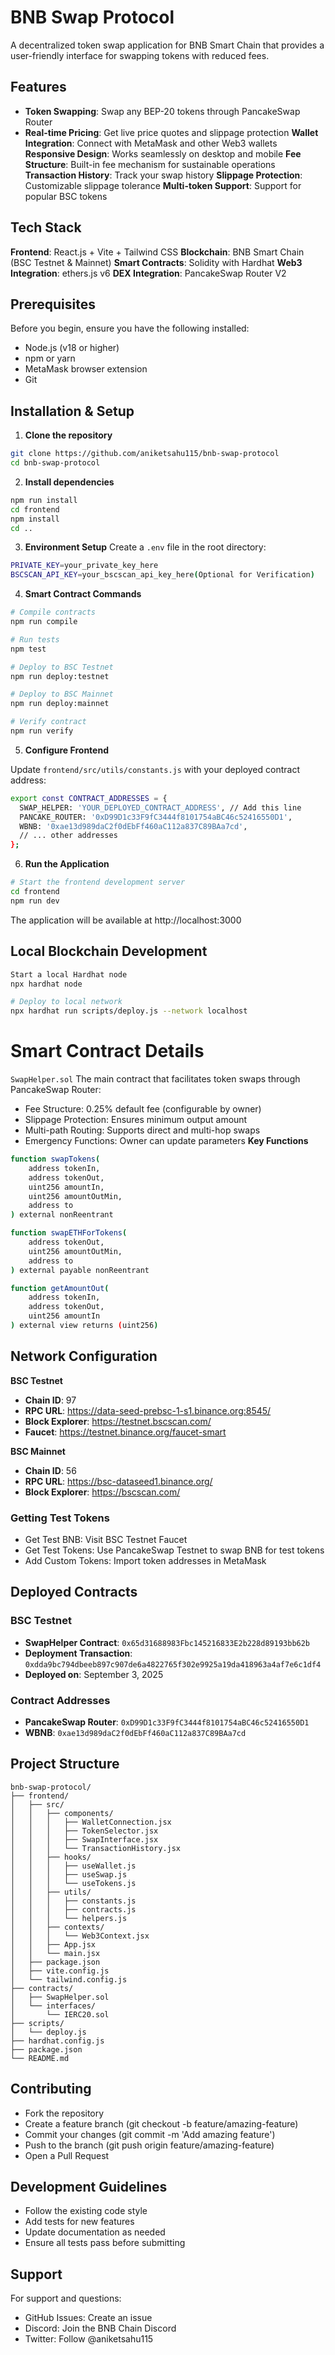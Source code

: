 # BNB Swap Protocol

A decentralized token swap application for BNB Smart Chain that provides a user-friendly interface for swapping tokens with reduced fees.

## Features

- **Token Swapping**: Swap any BEP-20 tokens through PancakeSwap Router
- **Real-time Pricing**: Get live price quotes and slippage protection
**Wallet Integration**: Connect with MetaMask and other Web3 wallets
**Responsive Design**: Works seamlessly on desktop and mobile
**Fee Structure**: Built-in fee mechanism for sustainable operations
**Transaction History**: Track your swap history
**Slippage Protection**: Customizable slippage tolerance
**Multi-token Support**: Support for popular BSC tokens

## Tech Stack

**Frontend**: React.js + Vite + Tailwind CSS
**Blockchain**: BNB Smart Chain (BSC Testnet & Mainnet)
**Smart Contracts**: Solidity with Hardhat
**Web3 Integration**: ethers.js v6
**DEX Integration**: PancakeSwap Router V2

## Prerequisites

Before you begin, ensure you have the following installed:
- Node.js (v18 or higher)
- npm or yarn
- MetaMask browser extension
- Git

## Installation & Setup

1. **Clone the repository**
```bash
git clone https://github.com/aniketsahu115/bnb-swap-protocol
cd bnb-swap-protocol
```

2. **Install dependencies**
```bash
npm run install
cd frontend
npm install
cd ..
```

3. **Environment Setup**
Create a `.env` file in the root directory:
```bash
PRIVATE_KEY=your_private_key_here
BSCSCAN_API_KEY=your_bscscan_api_key_here(Optional for Verification)
```

4. **Smart Contract Commands**

```bash
# Compile contracts
npm run compile

# Run tests
npm test

# Deploy to BSC Testnet
npm run deploy:testnet

# Deploy to BSC Mainnet
npm run deploy:mainnet

# Verify contract
npm run verify
```

5. **Configure Frontend**

Update `frontend/src/utils/constants.js` with your deployed contract address:

```bash
export const CONTRACT_ADDRESSES = {
  SWAP_HELPER: 'YOUR_DEPLOYED_CONTRACT_ADDRESS', // Add this line
  PANCAKE_ROUTER: '0xD99D1c33F9fC3444f8101754aBC46c52416550D1',
  WBNB: '0xae13d989daC2f0dEbFf460aC112a837C89BAa7cd',
  // ... other addresses
};
```

6. **Run the Application**

```bash
# Start the frontend development server
cd frontend
npm run dev
```
The application will be available at http://localhost:3000

## Local Blockchain Development
```bash 
Start a local Hardhat node
npx hardhat node

# Deploy to local network
npx hardhat run scripts/deploy.js --network localhost
```

# Smart Contract Details
`SwapHelper.sol`
The main contract that facilitates token swaps through PancakeSwap Router:

- Fee Structure: 0.25% default fee (configurable by owner)
- Slippage Protection: Ensures minimum output amount
- Multi-path Routing: Supports direct and multi-hop swaps
- Emergency Functions: Owner can update parameters
**Key Functions**
```bash
function swapTokens(
    address tokenIn,
    address tokenOut,
    uint256 amountIn,
    uint256 amountOutMin,
    address to
) external nonReentrant

function swapETHForTokens(
    address tokenOut,
    uint256 amountOutMin,
    address to
) external payable nonReentrant

function getAmountOut(
    address tokenIn,
    address tokenOut,
    uint256 amountIn
) external view returns (uint256)
```

## Network Configuration

**BSC Testnet**
- **Chain ID**: 97
- **RPC URL**: https://data-seed-prebsc-1-s1.binance.org:8545/
- **Block Explorer**: https://testnet.bscscan.com/
- **Faucet**: https://testnet.binance.org/faucet-smart

**BSC Mainnet**
- **Chain ID**: 56
- **RPC URL**: https://bsc-dataseed1.binance.org/
- **Block Explorer**: https://bscscan.com/

### Getting Test Tokens

- Get Test BNB: Visit BSC Testnet Faucet
- Get Test Tokens: Use PancakeSwap Testnet to swap BNB for test tokens
- Add Custom Tokens: Import token addresses in MetaMask

## Deployed Contracts

### BSC Testnet
- **SwapHelper Contract**: `0x65d31688983Fbc145216833E2b228d89193bb62b`
- **Deployment Transaction**: `0xdda9bc794dbeeb897c907de6a4822765f302e9925a19da418963a4af7e6c1df4`
- **Deployed on**: September 3, 2025

### Contract Addresses
- **PancakeSwap Router**: `0xD99D1c33F9fC3444f8101754aBC46c52416550D1`
- **WBNB**: `0xae13d989daC2f0dEbFf460aC112a837C89BAa7cd`

## Project Structure

```
bnb-swap-protocol/
├── frontend/
│   ├── src/
│   │   ├── components/
│   │   │   ├── WalletConnection.jsx
│   │   │   ├── TokenSelector.jsx
│   │   │   ├── SwapInterface.jsx
│   │   │   └── TransactionHistory.jsx
│   │   ├── hooks/
│   │   │   ├── useWallet.js
│   │   │   ├── useSwap.js
│   │   │   └── useTokens.js
│   │   ├── utils/
│   │   │   ├── constants.js
│   │   │   ├── contracts.js
│   │   │   └── helpers.js
│   │   ├── contexts/
│   │   │   └── Web3Context.jsx
│   │   ├── App.jsx
│   │   └── main.jsx
│   ├── package.json
│   ├── vite.config.js
│   └── tailwind.config.js
├── contracts/
│   ├── SwapHelper.sol
│   └── interfaces/
│       └── IERC20.sol
├── scripts/
│   └── deploy.js
├── hardhat.config.js
├── package.json
└── README.md
```
## Contributing

- Fork the repository
- Create a feature branch (git checkout -b feature/amazing-feature)
- Commit your changes (git commit -m 'Add amazing feature')
- Push to the branch (git push origin feature/amazing-feature)
- Open a Pull Request

## Development Guidelines

- Follow the existing code style
- Add tests for new features
- Update documentation as needed
- Ensure all tests pass before submitting

 ## Support
For support and questions:

- GitHub Issues: Create an issue
- Discord: Join the BNB Chain Discord
- Twitter: Follow @aniketsahu115